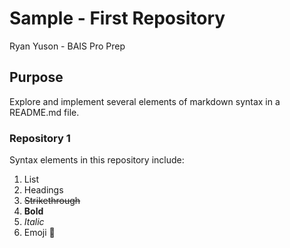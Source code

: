 # Sample - First Repository
Ryan Yuson - BAIS Pro Prep

## Purpose
Explore and implement several elements of markdown syntax in a README.md file.

### Repository 1
Syntax elements in this repository include:
1. List
2. Headings
3. ~~Strikethrough~~
4. **Bold**
5. *Italic*
6. Emoji 🤠
